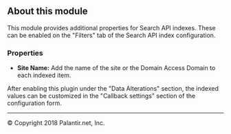## About this module

This module provides additional properties for Search API indexes. These can be enabled on the "Filters" tab of the Search API index configuration.

### Properties

* **Site Name:** Add the name of the site or the Domain Access Domain to each indexed item.

After enabling this plugin under the "Data Alterations" section, the indexed values can be customized in the "Callback settings" section of the configuration form.

----
© Copyright 2018 Palantir.net, Inc.
